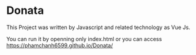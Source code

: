 # Donata
This Project was written by Javascript and related technology as Vue Js.

You can run it by openning only index.html or you can access https://phamchanh6599.github.io/Donata/
